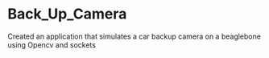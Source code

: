 # Back_Up_Camera
Created an application that simulates a car backup camera on a beaglebone using Opencv and sockets
